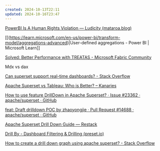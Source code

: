 ```yaml
---
created: 2024-10-13T22:11
updated: 2024-10-16T23:47
---
```

[PowerBI Is A Human Rights Violation — Ludicity (mataroa.blog)](https://ludic.mataroa.blog/blog/powerbi-is-a-human-rights-violation/)

[[(https://learn.microsoft.com/en-us/power-bi/transform-model/aggregations-advanced)|User-defined aggregations - Power BI | Microsoft Learn]]

[Solved: Better Performance with TREATAS - Microsoft Fabric Community](https://community.fabric.microsoft.com/t5/Desktop/Better-Performance-with-TREATAS/td-p/3696907)

Mdx vs dax  
  

[Can superset support real-time dashboards? - Stack Overflow](https://stackoverflow.com/questions/55073406/can-superset-support-real-time-dashboards)

[Apache Superset vs Tableau: Who is Better? – Kanaries](https://docs.kanaries.net/articles/apache-superset-vs-tableau#compare-apachesuperset-tableau-looker-and-power-bi)

[How to use feature DrillDown in Apache Superset? · Issue #23362 · apache/superset · GitHub](https://github.com/apache/superset/issues/23362)

[feat: Draft drilldown POC by zhaoyongjie · Pull Request #14688 · apache/superset · GitHub](https://github.com/apache/superset/pull/14688)

[Apache Superset Drill Down Guide — Restack](https://www.restack.io/docs/superset-knowledge-apache-superset-drill-down-guide)

[Drill By - Dashboard Filtering & Drilling (preset.io)](https://docs.preset.io/docs/drill-by)

[How to create a drill down graph using apache superset? - Stack Overflow](https://stackoverflow.com/questions/54801314/how-to-create-a-drill-down-graph-using-apache-superset)
